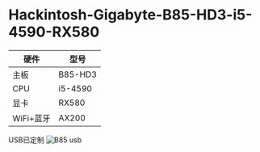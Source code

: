 # Hackintosh-Gigabyte-B85-HD3-i5-4590-RX580

| 硬件 | 型号 |
| ---- |-----|
| 主板 | B85-HD3 |
| CPU | i5-4590 |
| 显卡 | RX580 |
|WiFi+蓝牙| AX200|


USB已定制 
![B85 usb](https://user-images.githubusercontent.com/30627129/153986953-9dbfa528-460d-4c98-8075-e82ef061dad1.png)
